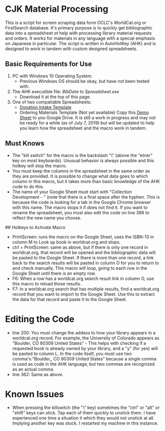 # CJK Material Processing
This is a script for screen scraping data form OCLC's WorldCat.org or FirstSearch database. It's primary purpose is to quickly get bibliographic data into a spreadsheet ot help with processing library material requests and orders. It works for materials in any language with a special emphasis on Japanese in particular. The script is written in AutoHotKey (AHK) and is designed to work in tandem with custom designed spreadsheets.

## Basic Requirements for Use
1. PC with Windows 10 Operating System.
   - Previous Windows OS should be okay, but have not been tested with.
2. The AHK executible file: *BibData to Spreadsheet.exe*
   - Download it at the top of this page.
3. One of two compatiable Spreadsheets:
   - [Donation Intake Template]()
   - Ordering Materials Template (Not yet available)
Copy this <a href="https://docs.google.com/spreadsheets/d/1z5u8osiseDQukIZDDsYTLa0pQa5Qa_jIJpN85okah9I/edit?usp=drive_web&ouid=117743676212596273827">Demo Sheet</a> to you Google Drive. It is still a work in progress and may not be ready for a while (as of July 7, 2019) but will be updated to help you learn how the spreadsheet and the macro work in tandem.
  </li>
</ol>

## Must Knows
<ul>
  <li>
    The "kill switch" for the macro is the backslash "\" (above the "etner" key on most keyboards). Unusual behavior is always possible and this hotkey will stop the macro.
  </li>
  <li>
    You must keep the columns in the spreadsheet in the same order as they are provided. It is possible to change what data goes to which column in this macro, but it takes more than basic knowledge of the AHK code to do this.
  </li>
  <li>
    The name of your Google Sheet must start with "Collection Development - " (note that there is a final space after the hyphen. This is because the code is looking for a tab in the Google Chrome browser with this name. The macro stops it if does not find it. If you want to rename the spreadsheet, you must also edit the code on line 389 to reflect the new name you choose.
  </li>
</ul>
  </li>
## Hotkeys to Activate Macro
<ul>
  <li>
    PrintScreen: runs the macro on the Google Sheet, uses the ISBN-13 in column M to Look up book in worldcat.org and stops.
  </li>
  <li>
    ctrl + PrintScreen: same as above, but if there is only one record in worldcat.org, that record will be opened and the bibliographic data will be pasted to the Google Sheet. If there is more than one record, a link back to the search results will be pasted in column O for you to return to and check manually. This macro will loop, going to each row in the Google Sheet until there is an empty row.
  </li>
  <li>
    F6: When a row has a worldcat.org search result link in column O, use this macro to reload those results.
  </li>
  <li>
    F7: In a worldcat.org search that has multiple results, find a worldcat.org record that you want to import to the Google Sheet. Use this to extract the data for that record and paste it to the Google Sheet.
  </li>
</ul>
<h1>Editing the Code</h1>
<ul>
  <li>
    line 200: You must change the addess to how your library appears in a worldcat.org record. For example, the University of Colorado appears as "Boulder, CO 80309 United States" - This helps with checking if a requested book is already owned by your library, and a "y" (for yes) will be pasted to column L. In the code itself, you must use two comma's:"Boulder,, CO 80309 United States" because a single comma is used as code in the AHK language, but two commas are recognized as an actual comma.
  </li>
  <li>
    line 362: Same as above.
  </li>
</ul>
<h1>Known Issues</h1>
<ul>
  <li>
    When pressing the killswitch (the "\" key) sometimes the "ctrl" or "alt" or "shift" keys can stick. Tap each of them quickly to unstick them. I have experienced one time a situation it which they would not unstick at all. Implying another key was stuck. I restarted my machine in this instance.
  </li>
</ul>
